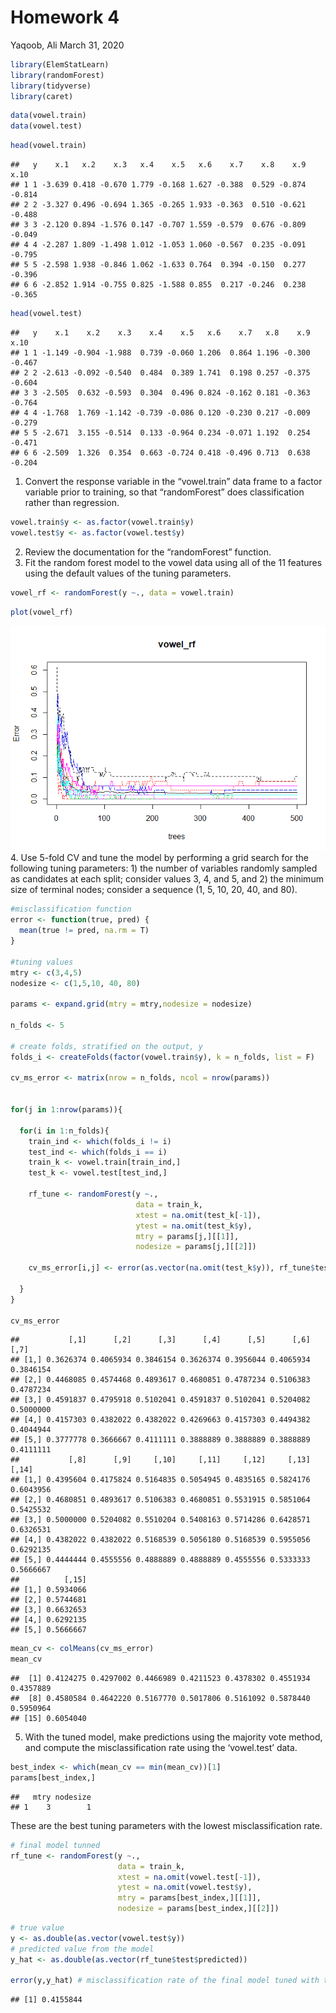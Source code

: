 Homework 4
================
Yaqoob, Ali
March 31, 2020

``` r
library(ElemStatLearn)
library(randomForest)
library(tidyverse)
library(caret)
```

``` r
data(vowel.train)
data(vowel.test)
```

``` r
head(vowel.train)
```

    ##   y    x.1   x.2    x.3   x.4    x.5   x.6    x.7    x.8    x.9   x.10
    ## 1 1 -3.639 0.418 -0.670 1.779 -0.168 1.627 -0.388  0.529 -0.874 -0.814
    ## 2 2 -3.327 0.496 -0.694 1.365 -0.265 1.933 -0.363  0.510 -0.621 -0.488
    ## 3 3 -2.120 0.894 -1.576 0.147 -0.707 1.559 -0.579  0.676 -0.809 -0.049
    ## 4 4 -2.287 1.809 -1.498 1.012 -1.053 1.060 -0.567  0.235 -0.091 -0.795
    ## 5 5 -2.598 1.938 -0.846 1.062 -1.633 0.764  0.394 -0.150  0.277 -0.396
    ## 6 6 -2.852 1.914 -0.755 0.825 -1.588 0.855  0.217 -0.246  0.238 -0.365

``` r
head(vowel.test)
```

    ##   y    x.1    x.2    x.3    x.4    x.5   x.6    x.7   x.8    x.9   x.10
    ## 1 1 -1.149 -0.904 -1.988  0.739 -0.060 1.206  0.864 1.196 -0.300 -0.467
    ## 2 2 -2.613 -0.092 -0.540  0.484  0.389 1.741  0.198 0.257 -0.375 -0.604
    ## 3 3 -2.505  0.632 -0.593  0.304  0.496 0.824 -0.162 0.181 -0.363 -0.764
    ## 4 4 -1.768  1.769 -1.142 -0.739 -0.086 0.120 -0.230 0.217 -0.009 -0.279
    ## 5 5 -2.671  3.155 -0.514  0.133 -0.964 0.234 -0.071 1.192  0.254 -0.471
    ## 6 6 -2.509  1.326  0.354  0.663 -0.724 0.418 -0.496 0.713  0.638 -0.204

1.  Convert the response variable in the “vowel.train” data frame to a
    factor variable prior to training, so that “randomForest” does
    classification rather than regression.

<!-- end list -->

``` r
vowel.train$y <- as.factor(vowel.train$y)
vowel.test$y <- as.factor(vowel.test$y) 
```

2.  Review the documentation for the “randomForest” function.
3.  Fit the random forest model to the vowel data using all of the 11
    features using the default values of the tuning parameters.

<!-- end list -->

``` r
vowel_rf <- randomForest(y ~., data = vowel.train)
```

``` r
plot(vowel_rf)
```

![](homework_04_files/figure-gfm/plot%20of%20the%20error-1.png)<!-- -->
4. Use 5-fold CV and tune the model by performing a grid search for the
following tuning parameters: 1) the number of variables randomly sampled
as candidates at each split; consider values 3, 4, and 5, and 2) the
minimum size of terminal nodes; consider a sequence (1, 5, 10, 20, 40,
and 80).

``` r
#misclassification function
error <- function(true, pred) {
  mean(true != pred, na.rm = T)
}

#tuning values
mtry <- c(3,4,5)
nodesize <- c(1,5,10, 40, 80)

params <- expand.grid(mtry = mtry,nodesize = nodesize)

n_folds <- 5

# create folds, stratified on the output, y
folds_i <- createFolds(factor(vowel.train$y), k = n_folds, list = F)

cv_ms_error <- matrix(nrow = n_folds, ncol = nrow(params))


for(j in 1:nrow(params)){
  
  for(i in 1:n_folds){
    train_ind <- which(folds_i != i)
    test_ind <- which(folds_i == i)
    train_k <- vowel.train[train_ind,]
    test_k <- vowel.test[test_ind,]
    
    rf_tune <- randomForest(y ~., 
                            data = train_k, 
                            xtest = na.omit(test_k[-1]), 
                            ytest = na.omit(test_k$y),
                            mtry = params[j,][[1]],
                            nodesize = params[j,][[2]])
    
    cv_ms_error[i,j] <- error(as.vector(na.omit(test_k$y)), rf_tune$test$predicted)
    
  }
}

cv_ms_error
```

    ##           [,1]      [,2]      [,3]      [,4]      [,5]      [,6]      [,7]
    ## [1,] 0.3626374 0.4065934 0.3846154 0.3626374 0.3956044 0.4065934 0.3846154
    ## [2,] 0.4468085 0.4574468 0.4893617 0.4680851 0.4787234 0.5106383 0.4787234
    ## [3,] 0.4591837 0.4795918 0.5102041 0.4591837 0.5102041 0.5204082 0.5000000
    ## [4,] 0.4157303 0.4382022 0.4382022 0.4269663 0.4157303 0.4494382 0.4044944
    ## [5,] 0.3777778 0.3666667 0.4111111 0.3888889 0.3888889 0.3888889 0.4111111
    ##           [,8]      [,9]     [,10]     [,11]     [,12]     [,13]     [,14]
    ## [1,] 0.4395604 0.4175824 0.5164835 0.5054945 0.4835165 0.5824176 0.6043956
    ## [2,] 0.4680851 0.4893617 0.5106383 0.4680851 0.5531915 0.5851064 0.5425532
    ## [3,] 0.5000000 0.5204082 0.5510204 0.5408163 0.5714286 0.6428571 0.6326531
    ## [4,] 0.4382022 0.4382022 0.5168539 0.5056180 0.5168539 0.5955056 0.6292135
    ## [5,] 0.4444444 0.4555556 0.4888889 0.4888889 0.4555556 0.5333333 0.5666667
    ##          [,15]
    ## [1,] 0.5934066
    ## [2,] 0.5744681
    ## [3,] 0.6632653
    ## [4,] 0.6292135
    ## [5,] 0.5666667

``` r
mean_cv <- colMeans(cv_ms_error)
mean_cv
```

    ##  [1] 0.4124275 0.4297002 0.4466989 0.4211523 0.4378302 0.4551934 0.4357889
    ##  [8] 0.4580584 0.4642220 0.5167770 0.5017806 0.5161092 0.5878440 0.5950964
    ## [15] 0.6054040

5.  With the tuned model, make predictions using the majority vote
    method, and compute the misclassification rate using the
    ‘vowel.test’ data.

<!-- end list -->

``` r
best_index <- which(mean_cv == min(mean_cv))[1]
params[best_index,]
```

    ##   mtry nodesize
    ## 1    3        1

These are the best tuning parameters with the lowest misclassification
rate.

``` r
# final model tunned
rf_tune <- randomForest(y ~., 
                        data = train_k, 
                        xtest = na.omit(vowel.test[-1]), 
                        ytest = na.omit(vowel.test$y),
                        mtry = params[best_index,][[1]],
                        nodesize = params[best_index,][[2]])
```

``` r
# true value
y <- as.double(as.vector(vowel.test$y))
# predicted value from the model
y_hat <- as.double(as.vector(rf_tune$test$predicted))

error(y,y_hat) # misclassification rate of the final model tuned with the best parameters
```

    ## [1] 0.4155844
